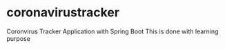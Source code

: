 # coronavirustracker
Coronvirus Tracker Application with Spring Boot
This is done with learning purpose
